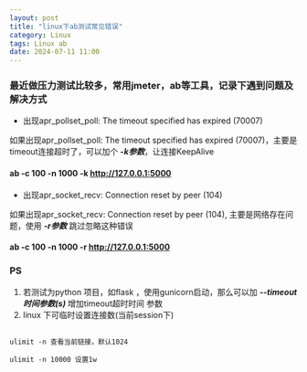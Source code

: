```yaml
---
layout: post
title: "linux下ab测试常见错误"
category: Linux
tags: Linux ab
date: 2024-07-11 11:00
---
```


### 最近做压力测试比较多，常用jmeter，ab等工具，记录下遇到问题及解决方式

- 出现apr_pollset_poll: The timeout specified has expired (70007)

如果出现apr_pollset_poll: The timeout specified has expired (70007)，主要是timeout连接超时了，可以加个 ***-k参数***，让连接KeepAlive

#### ab -c 100 -n 1000 -k http://127.0.0.1:5000

- 出现apr_socket_recv: Connection reset by peer (104)

如果出现apr_socket_recv: Connection reset by peer (104), 主要是网络存在问题，使用 ***-r参数*** 跳过忽略这种错误

#### ab -c 100 -n 1000 -r http://127.0.0.1:5000


### PS
1. 若测试为python 项目，如flask ，使用gunicorn启动，那么可以加 ***--timeout 时间参数(s)*** 增加timeout超时时间 参数
2. linux 下可临时设置连接数(当前session下)

```

ulimit -n 查看当前链接，默认1024

ulimit -n 10000 设置1w

```
